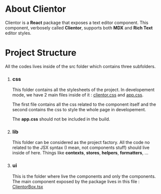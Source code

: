# About Clientor

Clientor is a **React** package that exposes a text editor component. This component, verbosely called **Clientor**, supports both **MDX** and **Rich Text** editor styles.

# Project Structure

All the codes lives inside of the src folder which contains three subfolders.

1. ### css

   This folder contains all the stylesheets of the project. In developement mode, we have 2 main files inside of it : [clientor.css](src/css/clientor.css) and [app.css](src/css/app.css).

   The first file contains all the css related to the component itself and the second contains the css to style the whole page in developement.

   The **app.css** should not be included in the build.

2. ### lib

   This folder can be considered as the project factory. All the code no related to the JSX syntax (I mean, not components stuff) should live inside of here. Things like **contexts**, **stores**, **helpers**, **formatters**, ...

3. ### ui

   This is the folder where live the components and only the components. The main component exposed by the package lives in this file : [ClientorBox.tsx](src/ui/ClientorBox.tsx)
